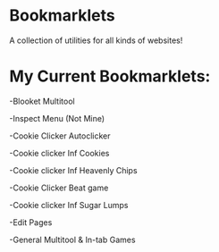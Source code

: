 # Bookmarklets
A collection of utilities for all kinds of websites!



# My Current Bookmarklets:

-Blooket Multitool

-Inspect Menu (Not Mine)

-Cookie Clicker Autoclicker

-Cookie clicker Inf Cookies

-Cookie clicker Inf Heavenly Chips

-Cookie Clicker Beat game

-Cookie clicker Inf Sugar Lumps

-Edit Pages

-General Multitool & In-tab Games

